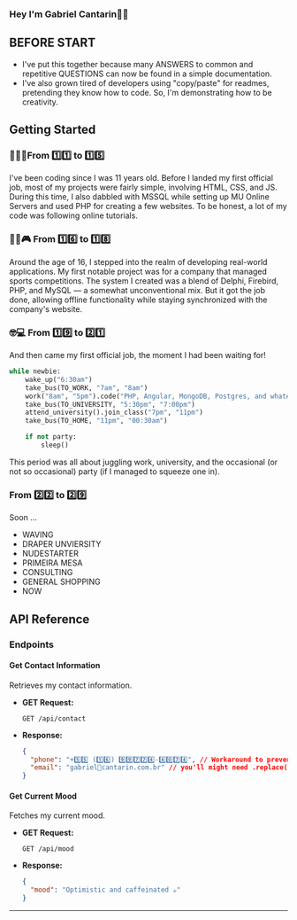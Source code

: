 ### Hey I'm Gabriel Cantarin🤘🏻

## BEFORE START
- I've put this together because many ANSWERS to common and repetitive QUESTIONS can now be found in a simple documentation.
- I've also grown tired of developers using "copy/paste" for readmes, pretending they know how to code. So, I'm demonstrating how to be creativity.


## Getting Started

### 👶🏻🍼From 1️⃣1️⃣ to 1️⃣5️⃣
I've been coding since I was 11 years old. Before I landed my first official job, most of my projects were fairly simple, involving HTML, CSS, and JS. During this time, I also dabbled with MSSQL while setting up MU Online Servers and used PHP for creating a few websites. To be honest, a lot of my code was following online tutorials.

### 👦🏻🎮 From 1️⃣6️⃣ to 1️⃣8️⃣
Around the age of 16, I stepped into the realm of developing real-world applications. My first notable project was for a company that managed sports competitions. The system I created was a blend of Delphi, Firebird, PHP, and MySQL — a somewhat unconventional mix. But it got the job done, allowing offline functionality while staying synchronized with the company's website.

### 🤓💻 From 1️⃣9️⃣ to 2️⃣1️⃣
And then came my first official job, the moment I had been waiting for!
```python
while newbie:
    wake_up("6:30am")
    take_bus(TO_WORK, "7am", "8am")
    work("8am", "5pm").code("PHP, Angular, MongoDB, Postgres, and whatever else clients require")
    take_bus(TO_UNIVERSITY, "5:30pm", "7:00pm")
    attend_university().join_class("7pm", "11pm")
    take_bus(TO_HOME, "11pm", "00:30am")

    if not party:
        sleep()
```
This period was all about juggling work, university, and the occasional (or not so occasional) party (if I managed to squeeze one in).


### From 2️⃣2️⃣ to 2️⃣9️⃣
Soon ... 
- WAVING
- DRAPER UNVIERSITY
- NUDESTARTER
- PRIMEIRA MESA
- CONSULTING
- GENERAL SHOPPING
- NOW

## API Reference

### Endpoints

#### Get Contact Information
  Retrieves my contact information.
- **GET Request:**
  ```shell
  GET /api/contact
  ```

- **Response:**

  ```json
  {
    "phone": "+5️⃣5️⃣ (1️⃣6️⃣) 9️⃣9️⃣7️⃣7️⃣4️⃣-4️⃣0️⃣7️⃣4️⃣", // Workaround to prevent bots
    "email": "gabriel🤖cantarin.com.br" // you'll might need .replace('🤖', '@')
  }
  ```

#### Get Current Mood
  Fetches my current mood.
- **GET Request:**
  ```shell
  GET /api/mood
  ```
- **Response:**
  ```json
  {
    "mood": "Optimistic and caffeinated ☕"
  }
  ```
---

